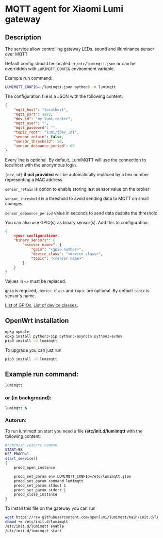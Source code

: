 # MQTT agent for Xiaomi Lumi gateway

## Description

The service allow controlling gateway LEDs. sound and illuminance 
sensor over MQTT

Default config should be located in `/etc/lumimqtt.json` or 
can be overridden with `LUMIMQTT_CONFIG` environment variable.

Example run command:

```sh 
LUMIMQTT_CONFIG=./lumimqtt.json python3 -m lumimqtt
```

The configuration file is a JSON with the following content:

```json
{
    "mqtt_host": "localhost",
    "mqtt_port": 1883,
    "dev_id": "my-lumi-router",
    "mqtt_user": "",
    "mqtt_password": "",
    "topic_root": "lumi/{dev_id}",
    "sensor_retain": false,
    "sensor_threshold": 50,
    "sensor_debounce_period": 60
}
```
Every line is optional. By default, LumiMQTT will use the connection
to localhost with the anonymous login.

`{dev_id}` **if not provided** will be automatically replaced by a hex number representing a MAC address.

`sensor_retain` is option to enable storing last sensor value on the broker

`sensor_threshold` is a threshold to avoid sending data to MQTT on small 
changes

`sensor_debounce_period` value in seconds to send data despite the threshold

You can also use GPIO(s) as binary sensor(s). Add this to configuration:

```json
{
    <your configuration>,
    "binary_sensors": {
        "<sensor name>": {
            "gpio": "<gpio number>",
            "device_class": "<device class>",
            "topic": "<sensor name>"
        }
    }
}
```

Values in `<>` must be replaced.

`gpio` is required, `device_class` and `topic` are optional. By default `topic` is sensor's name.

[List of GPIOs.](https://github.com/openlumi/xiaomi-gateway-openwrt#gpio)
[List of device classes.](https://www.home-assistant.io/integrations/binary_sensor/#device-class)

## OpenWrt installation

```sh 
opkg update 
opkg install python3-pip python3-asyncio python3-evdev
pip3 install -U lumimqtt
```

To upgrade you can just run

```sh
pip3 install -U lumimqtt
```

## Example run command:

```sh
lumimqtt
```

### or (in background):

```sh
lumimqtt &
```

### Autorun:
To run lumimqtt on start you need a file 
 **/etc/init.d/lumimqtt** with the following content:

```sh
#!/bin/sh /etc/rc.common
START=98
USE_PROCD=1
start_service()
{
    procd_open_instance

    procd_set_param env LUMIMQTT_CONFIG=/etc/lumimqtt.json
    procd_set_param command lumimqtt
    procd_set_param stdout 1
    procd_set_param stderr 1
    procd_close_instance
}
```

To install this file on the gateway you can run

```sh
wget https://raw.githubusercontent.com/openlumi/lumimqtt/main/init.d/lumimqtt -O /etc/init.d/lumimqtt
chmod +x /etc/init.d/lumimqtt
/etc/init.d/lumimqtt enable
/etc/init.d/lumimqtt start
```
